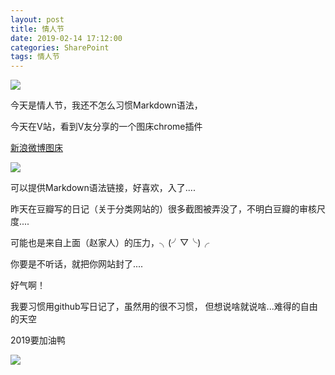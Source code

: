 ```yaml
---
layout: post
title: 情人节
date: 2019-02-14 17:12:00
categories: SharePoint
tags: 情人节
---
```


![](http://ws1.sinaimg.cn/large/6a362e2dgy1g05yuvbw83g20980981kx.gif)

今天是情人节，我还不怎么习惯Markdown语法，

今天在V站，看到V友分享的一个图床chrome插件

[新浪微博图床](https://chrome.google.com/webstore/detail/%E6%96%B0%E6%B5%AA%E5%BE%AE%E5%8D%9A%E5%9B%BE%E5%BA%8A/fdfdnfpdplfbbnemmmoklbfjbhecpnhf)

![](http://ws1.sinaimg.cn/large/6a362e2dgy1g063g8guvjg205p086aw7.gif)




可以提供Markdown语法链接，好喜欢，入了....

昨天在豆瓣写的日记（关于分类网站的）很多截图被弄没了，不明白豆瓣的审核尺度....

可能也是来自上面（赵家人）的压力，╮(╯▽╰)╭

你要是不听话，就把你网站封了....

好气啊！

我要习惯用github写日记了，虽然用的很不习惯，
但想说啥就说啥...难得的自由的天空

2019要加油鸭


![](http://ws1.sinaimg.cn/large/6a362e2dgy1g0639eplyrg204r0a94ea.gif)
